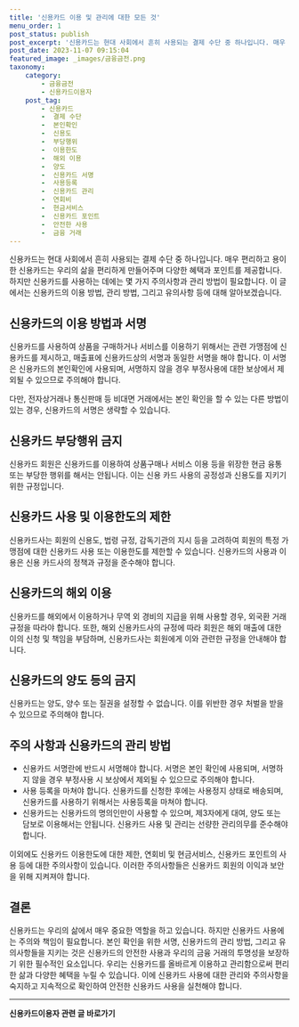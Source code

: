 ```yaml
---
title: '신용카드 이용 및 관리에 대한 모든 것'
menu_order: 1
post_status: publish
post_excerpt: '신용카드는 현대 사회에서 흔히 사용되는 결제 수단 중 하나입니다. 매우 편리하고 용이한 신용카드는 우리의 삶을 편리하게 만들어주며 다양한 혜택과 포인트를 제공합니다. 하지만 신용카드를 사용하는 데에는 몇 가지 주의사항과 관리 방법이 필요합니다. 이 글에서는 신용카드의 이용 방법, 관리 방법, 그리고 유의사항 등에 대해 알아보겠습니다.'
post_date: 2023-11-07 09:15:04
featured_image: _images/금융금전.png
taxonomy:
    category:
        - 금융금전
        - 신용카드이용자
    post_tag:
        - 신용카드
        -  결제 수단
        -  본인확인
        -  신용도
        -  부당행위
        -  이용한도
        -  해외 이용
        -  양도
        -  신용카드 서명
        -  사용등록
        -  신용카드 관리
        -  연회비
        -  현금서비스
        -  신용카드 포인트
        -  안전한 사용
        -  금융 거래
---
```



신용카드는 현대 사회에서 흔히 사용되는 결제 수단 중 하나입니다. 매우 편리하고 용이한 신용카드는 우리의 삶을 편리하게 만들어주며 다양한 혜택과 포인트를 제공합니다. 하지만 신용카드를 사용하는 데에는 몇 가지 주의사항과 관리 방법이 필요합니다. 이 글에서는 신용카드의 이용 방법, 관리 방법, 그리고 유의사항 등에 대해 알아보겠습니다.


## 신용카드의 이용 방법과 서명

신용카드를 사용하여 상품을 구매하거나 서비스를 이용하기 위해서는 관련 가맹점에 신용카드를 제시하고, 매출표에 신용카드상의 서명과 동일한 서명을 해야 합니다. 이 서명은 신용카드의 본인확인에 사용되며, 서명하지 않을 경우 부정사용에 대한 보상에서 제외될 수 있으므로 주의해야 합니다.

다만, 전자상거래나 통신판매 등 비대면 거래에서는 본인 확인을 할 수 있는 다른 방법이 있는 경우, 신용카드의 서명은 생략할 수 있습니다.


## 신용카드 부당행위 금지

신용카드 회원은 신용카드를 이용하여 상품구매나 서비스 이용 등을 위장한 현금 융통 또는 부당한 행위를 해서는 안됩니다. 이는 신용 카드 사용의 공정성과 신용도를 지키기 위한 규정입니다.


## 신용카드 사용 및 이용한도의 제한

신용카드사는 회원의 신용도, 법령 규정, 감독기관의 지시 등을 고려하여 회원의 특정 가맹점에 대한 신용카드 사용 또는 이용한도를 제한할 수 있습니다. 신용카드의 사용과 이용은 신용 카드사의 정책과 규정을 준수해야 합니다.


## 신용카드의 해외 이용

신용카드를 해외에서 이용하거나 무역 외 경비의 지급을 위해 사용할 경우, 외국환 거래 규정을 따라야 합니다. 또한, 해외 신용카드사의 규정에 따라 회원은 해외 매출에 대한 이의 신청 및 책임을 부담하며, 신용카드사는 회원에게 이와 관련한 규정을 안내해야 합니다.


## 신용카드의 양도 등의 금지

신용카드는 양도, 양수 또는 질권을 설정할 수 없습니다. 이를 위반한 경우 처벌을 받을 수 있으므로 주의해야 합니다.


## 주의 사항과 신용카드의 관리 방법

- 신용카드 서명란에 반드시 서명해야 합니다. 서명은 본인 확인에 사용되며, 서명하지 않을 경우 부정사용 시 보상에서 제외될 수 있으므로 주의해야 합니다.
- 사용 등록을 마쳐야 합니다. 신용카드를 신청한 후에는 사용정지 상태로 배송되며, 신용카드를 사용하기 위해서는 사용등록을 마쳐야 합니다.
- 신용카드는 신용카드의 명의인만이 사용할 수 있으며, 제3자에게 대여, 양도 또는 담보로 이용해서는 안됩니다. 신용카드 사용 및 관리는 선량한 관리의무를 준수해야 합니다.

이외에도 신용카드 이용한도에 대한 제한, 연회비 및 현금서비스, 신용카드 포인트의 사용 등에 대한 주의사항이 있습니다. 이러한 주의사항들은 신용카드 회원의 이익과 보안을 위해 지켜져야 합니다.

## 결론

신용카드는 우리의 삶에서 매우 중요한 역할을 하고 있습니다. 하지만 신용카드 사용에는 주의와 책임이 필요합니다. 본인 확인을 위한 서명, 신용카드의 관리 방법, 그리고 유의사항들을 지키는 것은 신용카드의 안전한 사용과 우리의 금융 거래의 투명성을 보장하기 위한 필수적인 요소입니다. 우리는 신용카드를 올바르게 이용하고 관리함으로써 편리한 삶과 다양한 혜택을 누릴 수 있습니다. 이에 신용카드 사용에 대한 관리와 주의사항을 숙지하고 지속적으로 확인하여 안전한 신용카드 사용을 실천해야 합니다.
<!-- wp:separator -->
<hr class="wp-block-separator has-alpha-channel-opacity"/>
<!-- /wp:separator -->

<!-- wp:group {"backgroundColor":"base","layout":{"type":"constrained"}} -->
<div class="wp-block-group has-base-background-color has-background"><!-- wp:paragraph {"align":"center","fontSize":"medium"} -->
<p class="has-text-align-center has-large-font-size"><strong>신용카드이용자 관련 글 바로가기</strong></p>
<!-- /wp:paragraph -->


<!-- wp:latest-posts
{"categories":[{"id":15350,"count":19,"description":"","link":"https://uknowlaw.com/category/%ec%8b%a0%ec%9a%a9%ec%b9%b4%eb%93%9c%ec%9d%b4%ec%9a%a9%ec%9e%90/","name":"신용카드이용자","slug":"신용카드이용자","taxonomy":"category","parent":0,"meta":[],"_links":{"self":[{"href":"https://uknowlaw.com/wp-json/wp/v2/categories/15350"}],"collection":[{"href":"https://uknowlaw.com/wp-json/wp/v2/categories"}],"about":[{"href":"https://uknowlaw.com/wp-json/wp/v2/taxonomies/category"}],"wp:post_type":[{"href":"https://uknowlaw.com/wp-json/wp/v2/posts?categories=15350"}],"curies":[{"name":"wp","href":"https://api.w.org/{rel}","templated":true}]}}],"postsToShow":100,"excerptLength":28,"postLayout":"grid","columns":2,"featuredImageAlign":"left","featuredImageSizeSlug":"large","fontSize":"small"} /--></div>
<!-- /wp:group -->